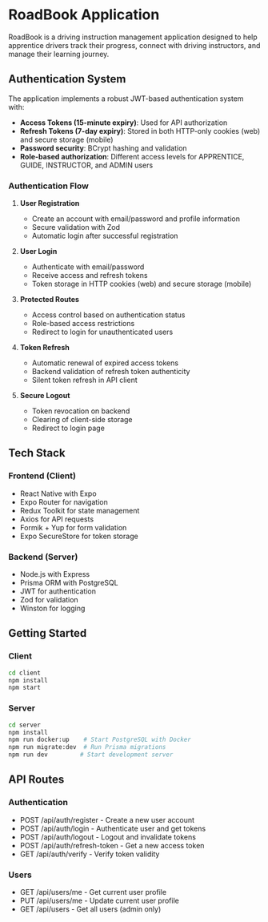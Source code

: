 # RoadBook Application

RoadBook is a driving instruction management application designed to help apprentice drivers track their progress, connect with driving instructors, and manage their learning journey.

## Authentication System

The application implements a robust JWT-based authentication system with:

- **Access Tokens (15-minute expiry)**: Used for API authorization
- **Refresh Tokens (7-day expiry)**: Stored in both HTTP-only cookies (web) and secure storage (mobile)
- **Password security**: BCrypt hashing and validation
- **Role-based authorization**: Different access levels for APPRENTICE, GUIDE, INSTRUCTOR, and ADMIN users

### Authentication Flow

1. **User Registration**
   - Create an account with email/password and profile information
   - Secure validation with Zod
   - Automatic login after successful registration

2. **User Login**
   - Authenticate with email/password
   - Receive access and refresh tokens
   - Token storage in HTTP cookies (web) and secure storage (mobile)

3. **Protected Routes**
   - Access control based on authentication status
   - Role-based access restrictions
   - Redirect to login for unauthenticated users

4. **Token Refresh**
   - Automatic renewal of expired access tokens
   - Backend validation of refresh token authenticity
   - Silent token refresh in API client

5. **Secure Logout**
   - Token revocation on backend
   - Clearing of client-side storage
   - Redirect to login page

## Tech Stack

### Frontend (Client)
- React Native with Expo
- Expo Router for navigation
- Redux Toolkit for state management
- Axios for API requests
- Formik + Yup for form validation
- Expo SecureStore for token storage

### Backend (Server)
- Node.js with Express
- Prisma ORM with PostgreSQL
- JWT for authentication
- Zod for validation
- Winston for logging

## Getting Started

### Client
```bash
cd client
npm install
npm start
```

### Server
```bash
cd server
npm install
npm run docker:up    # Start PostgreSQL with Docker
npm run migrate:dev  # Run Prisma migrations
npm run dev         # Start development server
```

## API Routes

### Authentication
- POST /api/auth/register - Create a new user account
- POST /api/auth/login - Authenticate user and get tokens
- POST /api/auth/logout - Logout and invalidate tokens
- POST /api/auth/refresh-token - Get a new access token
- GET /api/auth/verify - Verify token validity

### Users
- GET /api/users/me - Get current user profile
- PUT /api/users/me - Update current user profile
- GET /api/users - Get all users (admin only)